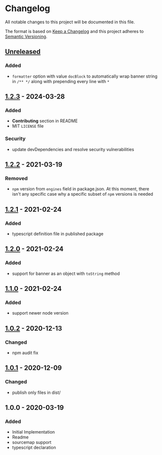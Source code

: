 # Changelog

All notable changes to this project will be documented in this file.

The format is based on [Keep a Changelog](http://keepachangelog.com/en/1.0.0/)
and this project adheres to [Semantic Versioning](http://semver.org/spec/v2.0.0.html).

## [Unreleased]

### Added

- `formatter` option with value `docBlock` to automatically wrap banner string in `/** */` along with prepending every line with `*`

## [1.2.3] - 2024-03-28

### Added

- **Contributing** section in README
- MIT `LICENSE` file

### Security

- update devDependencies and resolve security vulnerabilities

## [1.2.2] - 2021-03-19

### Removed

- `npm` version from `engines` field in package.json. At this moment, there isn't any specific case why a specific subset of `npm` versions is needed

## [1.2.1] - 2021-02-24

### Added

- typescript definition file in published package

## [1.2.0] - 2021-02-24

### Added

- support for banner as an object with `toString` method

## [1.1.0] - 2021-02-24

### Added

- support newer node version

## [1.0.2] - 2020-12-13

### Changed

- npm audit fix

## [1.0.1] - 2020-12-09

### Changed

- publish only files in dist/

## 1.0.0 - 2020-03-19

### Added

- Initial Implementation
- Readme
- sourcemap support
- typescript declaration

[Unreleased]: https://github.com/stropho/rollup-plugin-banner2/compare/v1.2.3...HEAD
[1.2.3]: https://github.com/stropho/rollup-plugin-banner2/compare/v1.2.2...v1.2.3
[1.2.2]: https://github.com/stropho/rollup-plugin-banner2/compare/v1.2.1...v1.2.2
[1.2.1]: https://github.com/stropho/rollup-plugin-banner2/compare/v1.2.0...v1.2.1
[1.2.0]: https://github.com/stropho/rollup-plugin-banner2/compare/v1.1.0...v1.2.0
[1.1.0]: https://github.com/stropho/rollup-plugin-banner2/compare/v1.0.2...v1.1.0
[1.0.2]: https://github.com/stropho/rollup-plugin-banner2/compare/v1.0.1...v1.0.2
[1.0.1]: https://github.com/stropho/rollup-plugin-banner2/compare/v1.0.0...v1.0.1
